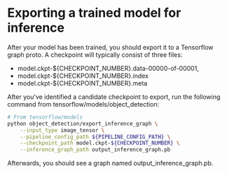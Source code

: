 # Exporting a trained model for inference

After your model has been trained, you should export it to a Tensorflow
graph proto. A checkpoint will typically consist of three files:

* model.ckpt-${CHECKPOINT_NUMBER}.data-00000-of-00001,
* model.ckpt-${CHECKPOINT_NUMBER}.index
* model.ckpt-${CHECKPOINT_NUMBER}.meta

After you've identified a candidate checkpoint to export, run the following
command from tensorflow/models/object_detection:

``` bash
# From tensorflow/models
python object_detection/export_inference_graph \
    --input_type image_tensor \
    --pipeline_config_path ${PIPELINE_CONFIG_PATH} \
    --checkpoint_path model.ckpt-${CHECKPOINT_NUMBER} \
    --inference_graph_path output_inference_graph.pb
```

Afterwards, you should see a graph named output_inference_graph.pb.
